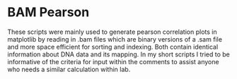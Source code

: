 # BAM Pearson
These scripts were mainly used to generate pearson correlation plots in matplotlib by reading in .bam files which are binary versions of a .sam file and more space efficient for sorting and indexing. Both contain identical information about DNA data and its mapping. In my short scripts I tried to be informative of the criteria for input within the comments to assist anyone who needs a similar calculation within lab.
